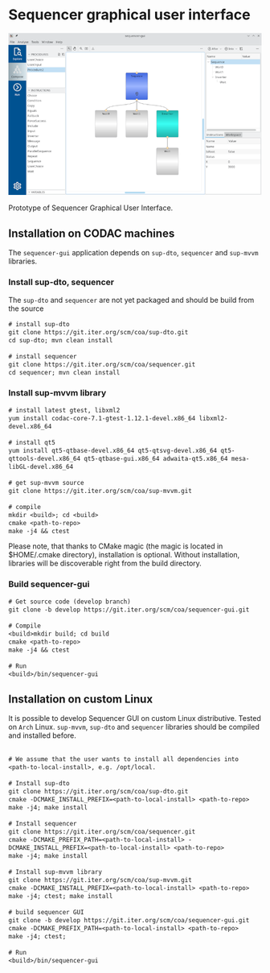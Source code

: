 # Sequencer graphical user interface

![Node editor](./doc/nodeeditor.png)

Prototype of Sequencer Graphical User Interface.

## Installation on CODAC machines

The `sequencer-gui` application depends on `sup-dto`, `sequencer` and `sup-mvvm` libraries.

### Install sup-dto, sequencer

The `sup-dto` and `sequencer` are not yet packaged and should be build from the source

```
# install sup-dto
git clone https://git.iter.org/scm/coa/sup-dto.git
cd sup-dto; mvn clean install

# install sequencer
git clone https://git.iter.org/scm/coa/sequencer.git
cd sequencer; mvn clean install
```

### Install sup-mvvm library

```
# install latest gtest, libxml2
yum install codac-core-7.1-gtest-1.12.1-devel.x86_64 libxml2-devel.x86_64

# install qt5 
yum install qt5-qtbase-devel.x86_64 qt5-qtsvg-devel.x86_64 qt5-qttools-devel.x86_64 qt5-qtbase-gui.x86_64 adwaita-qt5.x86_64 mesa-libGL-devel.x86_64

# get sup-mvvm source
git clone https://git.iter.org/scm/coa/sup-mvvm.git

# compile
mkdir <build>; cd <build>
cmake <path-to-repo>
make -j4 && ctest
```

Please note, that thanks to CMake magic (the magic is located in $HOME/.cmake directory), installation is optional.
Without installation, libraries will be discoverable right from the build directory.

### Build sequencer-gui

```
# Get source code (develop branch)
git clone -b develop https://git.iter.org/scm/coa/sequencer-gui.git

# Compile
<build>mkdir build; cd build
cmake <path-to-repo>
make -j4 && ctest

# Run
<build>/bin/sequencer-gui
```

## Installation on custom Linux

It is possible to develop Sequencer GUI on custom Linux distributive. Tested on `Arch` Linux.
`sup-mvvm`, `sup-dto` and `sequencer` libraries should be compiled and installed before.


```

# We assume that the user wants to install all dependencies into <path-to-local-install>, e.g. /opt/local.

# Install sup-dto
git clone https://git.iter.org/scm/coa/sup-dto.git
cmake -DCMAKE_INSTALL_PREFIX=<path-to-local-install> <path-to-repo>
make -j4; make install

# Install sequencer
git clone https://git.iter.org/scm/coa/sequencer.git
cmake -DCMAKE_PREFIX_PATH=<path-to-local-install> -DCMAKE_INSTALL_PREFIX=<path-to-local-install> <path-to-repo>
make -j4; make install

# Install sup-mvvm library
git clone https://git.iter.org/scm/coa/sup-mvvm.git
cmake -DCMAKE_INSTALL_PREFIX=<path-to-local-install> <path-to-repo>
make -j4; ctest; make install

# build sequencer GUI
git clone -b develop https://git.iter.org/scm/coa/sequencer-gui.git
cmake -DCMAKE_PREFIX_PATH=<path-to-local-install> <path-to-repo>
make -j4; ctest;

# Run
<build>/bin/sequencer-gui
```
